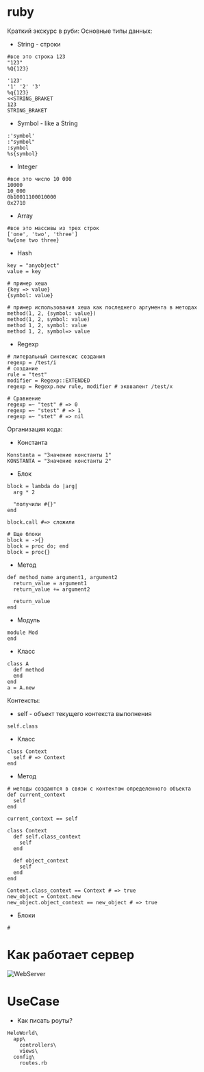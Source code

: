 ruby
====

Краткий экскурс в руби:
Основные типы данных:
- String - строки
```
#все это строка 123
"123"
%Q{123}

'123'
'1' '2' '3'
%q{123}
<<STRING_BRAKET
123
STRING_BRAKET
```
- Symbol - like a String
```
:'symbol'
:"symbol"
:symbol
%s{symbol}
```
- Integer
```
#все это число 10 000
10000
10_000
0b10011100010000
0x2710
```
- Array
```
#все это массивы из трех строк
['one', 'two', 'three']
%w{one two three}
```

- Hash
```
key = "anyobject"
value = key

# пример хеша
{key => value}
{symbol: value}

# пример использования хеша как последнего аргумента в методах
method(1, 2, {symbol: value})
method(1, 2, symbol: value)
method 1, 2, symbol: value
method 1, 2, symbol=> value
```


- Regexp
```
# литеральный синтексис создания
regexp = /test/i
# создание 
rule = "test"
modifier = Regexp::EXTENDED
regexp = Regexp.new rule, modifier # экввалент /test/x

# Сравнение
regexp =~ "test" # => 0
regexp =~ "stest" # => 1
regexp =~ "stet" # => nil
```


Организация кода:
- Константа
```
Konstanta = "Значение константы 1"
KONSTANTA = "Значение константы 2"
```
- Блок
```
block = lambda do |arg|
  arg * 2
  
  "получили #{}" 
end

block.call #=> сложили

# Еще блоки
block = ->{}
block = proc do; end
block = proc{}
```
- Метод
```
def method_name argument1, argument2
  return_value = argument1
  return_value += argument2

  return_value
end
```
- Модуль
```
module Mod
end
```
- Класс
```
class A
  def method
  end
end
a = A.new
```

Контексты:
- self - объект текущего контекста выполнения
```
self.class
```
- Класс
```
class Context
  self # => Context
end
```
- Метод
```
# методы создаются в связи с контектом определенного объекта
def current_context
  self
end

current_context == self

class Context
  def self.class_context
    self
  end
  
  def object_context
    self
  end
end

Context.class_context == Context # => true
new_object = Context.new
new_object.object_context == new_object # => true
```
- Блоки
```
#
```

Как работает сервер
===
![WebServer](http://plantuml.com/plantuml/png/HO-n3S8m44Lxfl0Sq6GL9EY00a8Vd88HwA1X02V2meeJPuNdZRXB8b5SSQVttxUBIxazbzVZORNcHIBcEj_n30IyuOjZp1Kftt0ROPuqiZeQELawd674JQSUdwsoj3EfGSz79lwDenHOWXAFILwBkZEYIWnBFcf0dKgzfQaIUPZLabbC-e1MEvKhzgUT_E87)

UseCase
===
- Как писать роуты?
```
HeloWorld\
  app\
    controllers\
    views\
  config\
    routes.rb
```

